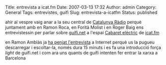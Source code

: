 Title: entrevista a icat.fm
Date: 2007-03-13 17:32
Author: admin
Category: General
Tags: entrevistes, guifi
Slug: entrevista-a-icatfm
Status: published

ahir al vespre vaig anar a la seu central de <a href="http://www.catradio.cat/" target="_blank" rel="noopener">Catalunya Ràdio</a> perquè juntament amb en Ramon Roca, en Forità Molist i en Roger Baig ens entrevistessin per parlar sobre <a href="http://guifi.net" target="_blank" rel="noopener">guifi.net</a> a l'espai <a href="http://www.catradio.cat/pcatradio/crItem.jsp?seccio=programa&amp;idint=941" target="_blank" rel="noopener">Cabaret elèctric</a> de <a href="http://www.icatfm.cat/" target="_blank" rel="noopener">icat.fm</a>

en Ramon Amblàs ja <a href="http://guifi.net/guifi.dir/comunicacio/20070309-iCatfm.ogg" target="_blank" rel="noopener">ha penjat l'entrevista</a> a Internet perquè us la pugueu descarregar i escoltar-la, només dura 15 minuts i es fa una introducció força *light* de guifi.net i com ara uns quants de guifi intenten fer entrar la xarxa a Barcelona
